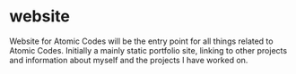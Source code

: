 # website
Website for Atomic Codes will be the entry point for all things related to Atomic Codes. Initially a mainly static portfolio site, linking to other projects and information about myself and the projects I have worked on.
